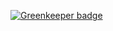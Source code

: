 
[![Greenkeeper badge](https://badges.greenkeeper.io/ikea-dless/react-ie-actions.svg)](https://greenkeeper.io/)
